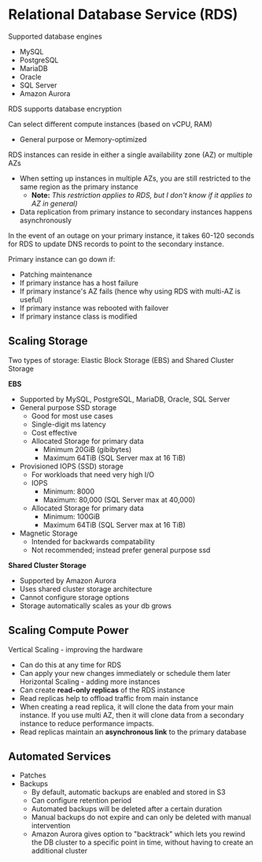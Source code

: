# Relational Database Service (RDS)

Supported database engines
- MySQL
- PostgreSQL
- MariaDB
- Oracle
- SQL Server
- Amazon Aurora

RDS supports database encryption

Can select different compute instances (based on vCPU, RAM)
- General purpose or Memory-optimized

RDS instances can reside in either a single availability zone (AZ) or multiple AZs
- When setting up instances in multiple AZs, you are still restricted to the same region as the primary instance
	- **Note:** _This restriction applies to RDS, but I don't know if it applies to AZ in general)_
- Data replication from primary instance to secondary instances happens asynchronously

In the event of an outage on your primary instance, it takes 60-120 seconds for RDS to update DNS records to point to the secondary instance.

Primary instance can go down if:
- Patching maintenance
- If primary instance has a host failure
- If primary instance's AZ fails (hence why using RDS with multi-AZ is useful)
- If primary instance was rebooted with failover
- If primary instance class is modified

## Scaling Storage
Two types of storage: Elastic Block Storage (EBS) and Shared Cluster Storage

**EBS**
- Supported by MySQL, PostgreSQL, MariaDB, Oracle, SQL Server
- General purpose SSD storage
	- Good for most use cases
	- Single-digit ms latency
	- Cost effective
	- Allocated Storage for primary data
		- Minimum 20GiB (gibibytes)
		- Maximum 64TiB (SQL Server max at 16 TiB)
- Provisioned IOPS (SSD) storage
	- For workloads that need very high I/O
	- IOPS
		- Minimum: 8000
		- Maximum: 80,000 (SQL Server max at 40,000)
	- Allocated Storage for primary data
		- Minimum: 100GiB
		- Maximum 64TiB (SQL Server max at 16 TiB)
- Magnetic Storage
	- Intended for backwards compatability
	- Not recommended; instead prefer general purpose ssd

**Shared Cluster Storage**
- Supported by Amazon Aurora
- Uses shared cluster storage architecture
- Cannot configure storage options
- Storage automatically scales as your db grows

## Scaling Compute Power

Vertical Scaling - improving the hardware
- Can do this at any time for RDS
- Can apply your new changes immediately or schedule them later
Horizontal Scaling - adding more instances
- Can create **read-only replicas** of the RDS instance
- Read replicas help to offload traffic from main instance
- When creating a read replica, it will clone the data from your main instance. If you use multi AZ, then it will clone data from a secondary instance to reduce performance impacts.
- Read replicas maintain an **asynchronous link** to the primary database

## Automated Services
- Patches
- Backups
	- By default, automatic backups are enabled and stored in S3
	- Can configure retention period
	- Automated backups will be deleted after a certain duration
	- Manual backups do not expire and can only be deleted with manual intervention
	- Amazon Aurora gives option to "backtrack" which lets you rewind the DB cluster to a specific point in time, without having to create an additional cluster
